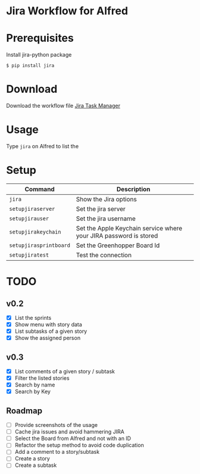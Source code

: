 # Jira Workflow for Alfred

# Prerequisites

Install jira-python package

```
$ pip install jira
```

# Download

Download the workflow file [Jira Task Manager](Jira%20Task%20Manager.alfredworkflow)

# Usage

Type `jira` on Alfred to list the 

# Setup

| Command | Description |
| ------- | ------------|
| `jira`                 | Show the Jira options |
| `setupjiraserver`      | Set the jira server            |
| `setupjirauser`        | Set the jira username          |
| `setupjirakeychain`    | Set the Apple Keychain service where your JIRA password is stored |
| `setupjirasprintboard` | Set the Greenhopper Board Id |
| `setupjiratest`        | Test the connection|

# TODO

## v0.2
- [x] List the sprints
- [x] Show menu with story data
- [x] List subtasks of a given story
- [x] Show the assigned person

## v0.3
- [x] List comments of a given story / subtask
- [x] Filter the listed stories
- [x] Search by name
- [x] Search by Key

## Roadmap
- [ ] Provide screenshots of the usage
- [ ] Cache jira issues and avoid hammering JIRA
- [ ] Select the Board from Alfred and not with an ID
- [ ] Refactor the setup method to avoid code duplication
- [ ] Add a comment to a story/subtask
- [ ] Create a story
- [ ] Create a subtask 
